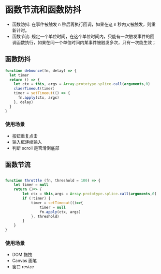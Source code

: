 # 函数节流和函数防抖

- 函数防抖: 在事件被触发 n 秒后再执行回调，如果在这 n 秒内又被触发，则重新计时。
- 函数节流: 规定一个单位时间，在这个单位时间内，只能有一次触发事件的回调函数执行，如果在同一个单位时间内某事件被触发多次，只有一次能生效；

## 函数防抖

```javaScript
function debounce(fn, delay) => {
  let timer
  return () => {
    let ctx = this, args = Array.prototype.splice.call(arguments,0)
    claerTimeout(timer)
    timer = setTimeout(() => {
      fn.apply(ctx, args)
    }, delay)
  }
}
```

### 使用场景

- 按钮重复点击
- 输入框连续输入
- 判断 scroll 是否滑倒底部

## 函数节流

```javaScript

function throttle (fn, threshold = 100) => {
    let timer = null
    return ()=> {
        let ctx = this,args = Array.prototype.splice.call(arguments,0)
        if (!timer) {
            timer = setTimeout(()=>{
                timer = null
                fn.apply(ctx, args)
            }, threshold)
        }
    }
}
```

### 使用场景

- DOM 拖拽
- Canvas 画笔
- 窗口 resize
